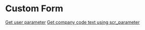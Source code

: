 # Custom Form

[Get user parameter](./src/get_user_param.abap)
[Get company code text using scr_parameter](./src/get_butxt_w_param.abap)
